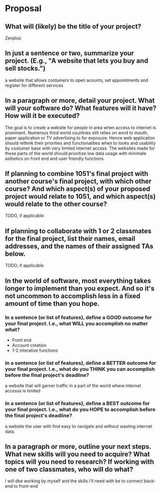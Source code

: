 # Proposal

## What will (likely) be the title of your project?

Zenplus

## In just a sentence or two, summarize your project. (E.g., "A website that lets you buy and sell stocks.")

a website that allows costumers to open acounts, set appointments and register for different services

## In a paragraph or more, detail your project. What will your software do? What features will it have? How will it be executed?

The goal is to create a website for people in area when access to internet is prominent. Numerous third world countries still relies on word to mouth, paper application or TV advertising to for exposure. Hence web application should rethink their priorities and functionalities when to looks and usability by costumer base with very limited internet access. The websites made for these parts of the world should prioritize low data usage with minimale asthetics on front end and user friendly functions.

## If planning to combine 1051's final project with another course's final project, with which other course? And which aspect(s) of your proposed project would relate to 1051, and which aspect(s) would relate to the other course?

TODO, if applicable

## If planning to collaborate with 1 or 2 classmates for the final project, list their names, email addresses, and the names of their assigned TAs below.

TODO, if applicable

## In the world of software, most everything takes longer to implement than you expect. And so it's not uncommon to accomplish less in a fixed amount of time than you hope.

### In a sentence (or list of features), define a GOOD outcome for your final project. I.e., what WILL you accomplish no matter what?

* Front end
* Account creation
* 1-2 interative functions

### In a sentence (or list of features), define a BETTER outcome for your final project. I.e., what do you THINK you can accomplish before the final project's deadline?

a website that will garner traffic in a part of the world where internet accesss is limited

### In a sentence (or list of features), define a BEST outcome for your final project. I.e., what do you HOPE to accomplish before the final project's deadline?

a webstie the user with find easy to navigate and without wasting internet data.

## In a paragraph or more, outline your next steps. What new skills will you need to acquire? What topics will you need to research? If working with one of two classmates, who will do what?

I will dbe working by myself and the skills i'll need with be to connect back-end to front-end
